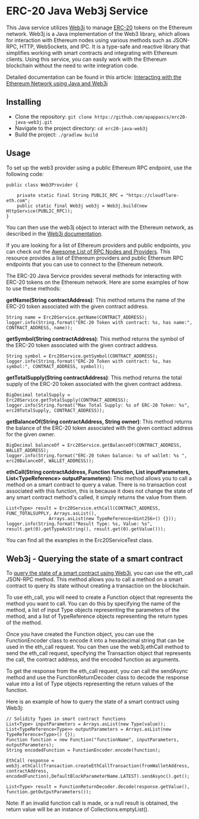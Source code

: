 # ERC-20 Java Web3j Service
This Java service utilizes [Web3j](https://web3j.io) to manage [ERC-20](https://eips.ethereum.org/EIPS/eip-20) tokens on the Ethereum network. Web3j is a Java implementation of the Web3 library, which allows for interaction with Ethereum nodes using various methods such as JSON-RPC, HTTP, WebSockets, and IPC. It is a type-safe and reactive library that simplifies working with smart contracts and integrating with Ethereum clients. Using this service, you can easily work with the Ethereum blockchain without the need to write integration code.

Detailed documentation can be found in this article: [Interacting with the Ethereum Network using Java and Web3j](https://medium.com/@apappascs/interacting-with-the-ethereum-network-using-java-and-web3j-cea2fe5d8aef)


## Installing
- Clone the repository: ```git clone https://github.com/apappascs/erc20-java-web3j.git```
- Navigate to the project directory: ```cd erc20-java-web3j```
- Build the project: ```./gradlew build```

## Usage
To set up the web3 provider using a public Ethereum RPC endpoint, use the following code:

```
public class Web3Provider {

    private static final String PUBLIC_RPC = "https://cloudflare-eth.com";
    public static final Web3j web3j = Web3j.build(new HttpService(PUBLIC_RPC));
}
```
You can then use the web3j object to interact with the Ethereum network, as described in the [Web3j documentation](https://docs.web3j.io).

If you are looking for a list of Ethereum providers and public endpoints, you can check out the [Awesome List of RPC Nodes and Providers](https://github.com/arddluma/awesome-list-rpc-nodes-providers). This resource provides a list of Ethereum providers and public Ethereum RPC endpoints that you can use to connect to the Ethereum network.




The ERC-20 Java Service provides several methods for interacting with ERC-20 tokens on the Ethereum network. Here are some examples of how to use these methods:

**getName(String contractAddress)**: This method returns the name of the ERC-20 token associated with the given contract address.
```
String name = Erc20Service.getName(CONTRACT_ADDRESS);
logger.info(String.format("ERC-20 Token with contract: %s, has name:", CONTRACT_ADDRESS, name));
```
**getSymbol(String contractAddress)**: This method returns the symbol of the ERC-20 token associated with the given contract address.
```
String symbol = Erc20Service.getSymbol(CONTRACT_ADDRESS);
logger.info(String.format("ERC-20 Token with contract: %s, has symbol:", CONTRACT_ADDRESS, symbol));
```
**getTotalSupply(String contractAddress)**: This method returns the total supply of the ERC-20 token associated with the given contract address.
```
BigDecimal totalSupply = Erc20Service.getTotalSupply(CONTRACT_ADDRESS);
logger.info(String.format("Max Total Supply: %s of ERC-20 Token: %s", erc20TotalSupply, CONTRACT_ADDRESS));
```
**getBalanceOf(String contractAddress, String owner)**: This method returns the balance of the ERC-20 token associated with the given contract address for the given owner.
```
BigDecimal balanceOf = Erc20Service.getBalanceOf(CONTRACT_ADDRESS, WALLET_ADDRESS);
logger.info(String.format("ERC-20 token balance: %s of wallet: %s ", erc20BalanceOf, WALLET_ADDRESS));
```
**ethCall(String contractAddress, Function function, List<Type> inputParameters, List<TypeReference<Type>> outputParameters):** This method allows you to call a method on a smart contract to query a value. There is no transaction cost associated with this function, this is because it does not change the state of any smart contract method's called, it simply returns the value from them.
```
List<Type> result = Erc20Service.ethCall(CONTRACT_ADDRESS, FUNC_TOTALSUPPLY, Arrays.asList(),
                Arrays.asList(new TypeReference<Uint256>() {}));
logger.info(String.format("Result Type: %s, Value: %s", result.get(0).getTypeAsString(), result.get(0).getValue()));
```
You can find all the examples in the Erc20ServiceTest class.

## Web3j - Querying the state of a smart contract
To [query the state of a smart contract using Web3j](https://docs.web3j.io/latest/transactions/transactions_and_smart_contracts/#querying-the-state-of-a-smart-contract), you can use the eth_call JSON-RPC method. This method allows you to call a method on a smart contract to query its state without creating a transaction on the blockchain.

To use eth_call, you will need to create a Function object that represents the method you want to call. You can do this by specifying the name of the method, a list of input Type objects representing the parameters of the method, and a list of TypeReference objects representing the return types of the method.

Once you have created the Function object, you can use the FunctionEncoder class to encode it into a hexadecimal string that can be used in the eth_call request. You can then use the web3j.ethCall method to send the eth_call request, specifying the Transaction object that represents the call, the contract address, and the encoded function as arguments.

To get the response from the eth_call request, you can call the sendAsync method and use the FunctionReturnDecoder class to decode the response value into a list of Type objects representing the return values of the function.

Here is an example of how to query the state of a smart contract using Web3j:

```
// Solidity Types in smart contract functions
List<Type> inputParameters = Arrays.asList(new Type(value));
List<TypeReference<Type>> outputParameters = Arrays.asList(new TypeReference<Type>() {});
Function function = new Function("functionName", inputParameters, outputParameters);
String encodedFunction = FunctionEncoder.encode(function);

EthCall response = web3j.ethCall(Transaction.createEthCallTransaction(fromWalletAddress, contractAddress, encodedFunction),DefaultBlockParameterName.LATEST).sendAsync().get();

List<Type> result = FunctionReturnDecoder.decode(response.getValue(), function.getOutputParameters());
```
Note: If an invalid function call is made, or a null result is obtained, the return value will be an instance of Collections.emptyList().